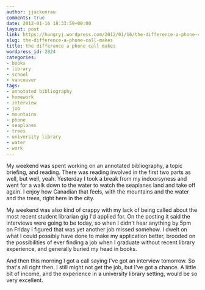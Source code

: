 ```yaml
---
author: jjackunrau
comments: true
date: 2012-01-16 18:33:59+00:00
layout: post
link: https://hungryj.wordpress.com/2012/01/16/the-difference-a-phone-call-makes/
slug: the-difference-a-phone-call-makes
title: the difference a phone call makes
wordpress_id: 2824
categories:
- books
- library
- school
- vancouver
tags:
- annotated bibliography
- homework
- interview
- job
- mountains
- phone
- seaplanes
- trees
- university library
- water
- work
---
```


My weekend was spent working on an annotated bibliography, a topic briefing, and reading. There was reading involved in the first two parts as well, but well, yeah. Yesterday I took a break from my indoorsyness and went for a walk down to the water to watch the seaplanes land and take off again. I enjoy how Canadian that feels, with the mountains and the water and the trees, right here in the city.

My weekend was also kind of crappy with my lack of being called about the most recent student librarian gig I'd applied for. On the posting it said the interviews were going to be today, so when I didn't hear anything by 5pm on Friday I figured that was yet another job missed somehow. I dwelt on what I could possibly have done to make my application better, brooded on the possibilities of ever finding a job when I graduate without recent library experience, and generally buried my head in books.

And then this morning I got a call saying I've got an interview tomorrow. So that's all right then. I still might not get the job, but I've got a chance. A little bit of income, and the experience in a university library setting, would be so very excellent.
